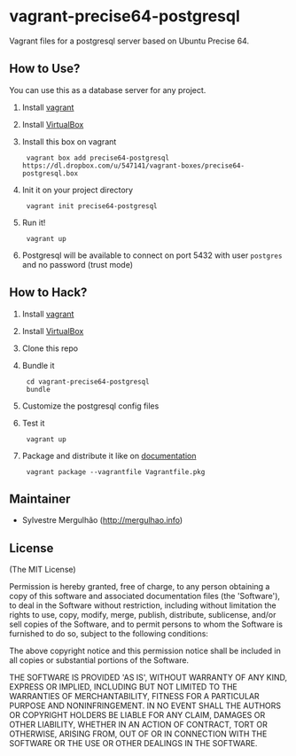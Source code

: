 vagrant-precise64-postgresql
============================

Vagrant files for a postgresql server based on Ubuntu Precise 64.

How to Use?
-----------

You can use this as a database server for any project.

1. Install [vagrant](http://vagrantup.com/)
2. Install [VirtualBox](http://www.virtualbox.org/)
3. Install this box on vagrant

        vagrant box add precise64-postgresql https://dl.dropbox.com/u/547141/vagrant-boxes/precise64-postgresql.box
4. Init it on your project directory

        vagrant init precise64-postgresql
5. Run it!

        vagrant up
6. Postgresql will be available to connect on port 5432 with user `postgres` and no password (trust mode)

How to Hack?
-----------

1. Install [vagrant](http://vagrantup.com/)
2. Install [VirtualBox](http://www.virtualbox.org/)
3. Clone this repo
4. Bundle it

        cd vagrant-precise64-postgresql
        bundle
5. Customize the postgresql config files
6. Test it

        vagrant up
7. Package and distribute it like on [documentation](http://docs.vagrantup.com/v1/docs/getting-started/packaging.html)

        vagrant package --vagrantfile Vagrantfile.pkg

Maintainer
----------

* Sylvestre Mergulhão (http://mergulhao.info)

License
-------

(The MIT License)

Permission is hereby granted, free of charge, to any person obtaining
a copy of this software and associated documentation files (the
'Software'), to deal in the Software without restriction, including
without limitation the rights to use, copy, modify, merge, publish,
distribute, sublicense, and/or sell copies of the Software, and to
permit persons to whom the Software is furnished to do so, subject to
the following conditions:

The above copyright notice and this permission notice shall be
included in all copies or substantial portions of the Software.

THE SOFTWARE IS PROVIDED 'AS IS', WITHOUT WARRANTY OF ANY KIND,
EXPRESS OR IMPLIED, INCLUDING BUT NOT LIMITED TO THE WARRANTIES OF
MERCHANTABILITY, FITNESS FOR A PARTICULAR PURPOSE AND NONINFRINGEMENT.
IN NO EVENT SHALL THE AUTHORS OR COPYRIGHT HOLDERS BE LIABLE FOR ANY
CLAIM, DAMAGES OR OTHER LIABILITY, WHETHER IN AN ACTION OF CONTRACT,
TORT OR OTHERWISE, ARISING FROM, OUT OF OR IN CONNECTION WITH THE
SOFTWARE OR THE USE OR OTHER DEALINGS IN THE SOFTWARE.
